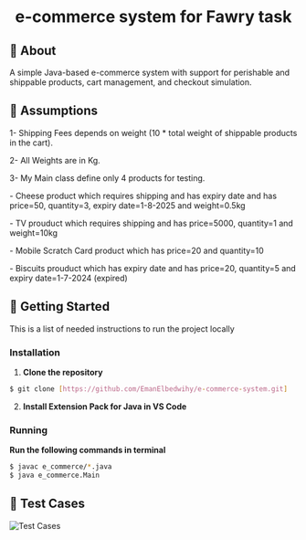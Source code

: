 
<h1 align='center'>e-commerce system for Fawry task</h1>


## 📙 About 
A simple Java-based e-commerce system with support for perishable and shippable products, cart management, and checkout simulation.


## 📃 Assumptions
1- Shipping Fees depends on weight (10 * total weight of shippable products in the cart).

2- All Weights are in Kg.

3- My Main class define only 4 products for testing.
    <p>- Cheese product which requires shipping and has expiry date and has price=50, quantity=3, expiry date=1-8-2025 and weight=0.5kg</p>
    <p>- TV prouduct which requires shipping and has price=5000, quantity=1 and weight=10kg</p>
    <p>- Mobile Scratch Card product which has price=20 and quantity=10</p>
    <p>- Biscuits prouduct which has expiry date and has price=20, quantity=5 and expiry date=1-7-2024 (expired)</p>
    

## 🏁 Getting Started 

This is a list of needed instructions to run the project locally
### Installation 

1. **Clone the repository**

```bash
$ git clone [https://github.com/EmanElbedwihy/e-commerce-system.git]
```

2. **Install Extension Pack for Java in VS Code**
   


### Running 

 **Run the following commands in terminal**

```bash
$ javac e_commerce/*.java
$ java e_commerce.Main
```



## 📃 Test Cases 

![Test Cases](tests.png)
   
   





